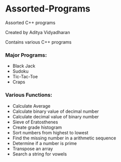 # Assorted-Programs
Assorted C++ programs

Created by Aditya Vidyadharan

Contains various C++ programs

### Major Programs:
  * Black Jack
  * Sudoku
  * Tic-Tac-Toe
  * Craps

### Various Functions:
  * Calculate Average
  * Calculate binary value of decimal number
  * Calculate decimal value of binary number
  * Sieve of Eratosthenes
  * Create grade histogram
  * Sort numbers from highest to lowest
  * Find the missing number in a arithmetic sequence
  * Determine if a number is prime
  * Transpose an array
  * Search a string for vowels
